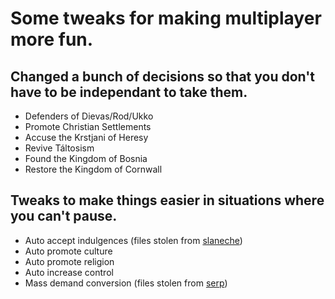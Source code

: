 # Some tweaks for making multiplayer more fun.

## Changed a bunch of decisions so that you don't have to be independant to take them.
- Defenders of Dievas/Rod/Ukko
- Promote Christian Settlements
- Accuse the Krstjani of Heresy
- Revive Táltosism
- Found the Kingdom of Bosnia
- Restore the Kingdom of Cornwall

## Tweaks to make things easier in situations where you can't pause.
- Auto accept indulgences (files stolen from [slaneche](https://steamcommunity.com/workshop/filedetails/?id=2724124651))
- Auto promote culture
- Auto promote religion
- Auto increase control
- Mass demand conversion (files stolen from [serp](https://steamcommunity.com/sharedfiles/filedetails/?id=2753176859))